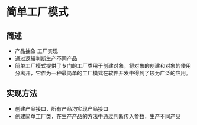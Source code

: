 # 简单工厂模式
## 简述

* 产品抽象 工厂实现
* 通过逻辑判断生产不同产品
* 简单工厂模式提供了专门的工厂类用于创建对象，将对象的创建和对象的使用分离开，它作为一种最简单的工厂模式在软件开发中得到了较为广泛的应用。

## 实现方法

* 创建产品接口，所有产品均实现产品接口
* 创建简单工厂类，在生产产品的方法中通过判断传入参数，生产不同产品
